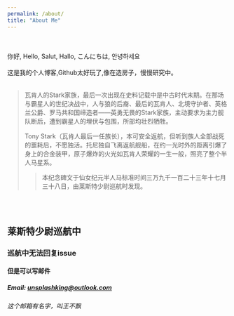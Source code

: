 ```yaml
---
permalink: /about/
title: "About Me"
---
```

<br />
<br />
你好, Hello,
Salut, Hallo,
こんにちは, 안녕하세요<br />
<br />
这是我的个人博客,Github太好玩了,像在造房子，慢慢研究中。
<br />
<br />


> 瓦肯人的Stark家族，最后一次出现在史料记载中是中古时代末期。在那场与霸星人的世纪决战中，人与狼的后裔、最后的瓦肯人、北境守护者、英格兰公爵、罗马共和国缔造者——英勇无畏的Stark家族，主动要求为主力舰队断后，遭到霸星人的埋伏与包围，所部均壮烈牺牲。
>   
> Tony Stark（瓦肯人最后一任族长），本可安全返航，但听到族人全部战死的噩耗后，不愿独活。托尼独自飞离返航舰船，在约一光时外的距离引爆了身上的合金装甲，原子爆炸的火光如瓦肯人荣耀的一生一般，照亮了整个半人马星系。
>
>> 本纪念碑文于仙女纪元半人马标准时间三万九千一百二十三年十七月三十八日，由莱斯特少尉巡航时发现。

<br />
<br />


## 莱斯特少尉巡航中

### 巡航中无法回复issue

#### 但是可以写邮件

##### Email: unsplashking@outlook.com

###### 这个*邮箱*有名字，叫*王不飘*
